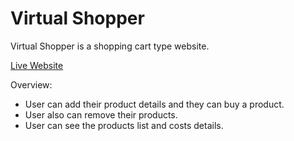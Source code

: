 # Virtual Shopper

Virtual Shopper is a shopping cart type website.


[Live Website](https://virtual-shopper.netlify.app/)


Overview:

* User can add their product details and they can buy a product.
* User also can remove their products.
* User can see the products list and costs details.
